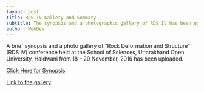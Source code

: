 ```yaml
---
layout: post
title: RDS IV Gallery and Summary
subtitle: The synopsis and a photographic gallery of RDS IV has been updated
author: WebDev
---
```



A brief synopsis and a photo gallery of “Rock Deformation and Structure” (RDS IV) conference held at the School of Sciences, Uttarakhand Open University, Haldwani from 18 – 20 November, 2016 has been uploaded.

[Click Here for Synopsis](/rds/rds4)

[Link to the gallery](/rds/gallery/rds4)

